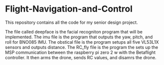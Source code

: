 # Flight-Navigation-and-Control
This repository contains all the code for my senior design project.

The file called deepface is the facial recogniton program that will be implemented. 
The imu file is the program that outputs the yaw, pitch, and roll for BNO085 IMU.
The obstical file is the program setups all five VL53L1X sensors and outputs distance.
The RC_fly file is the program the sets up the MSP communication between the raspberry pi zero 2 w with the Betaflight controller. It then arms the drone, sends RC values, and disamrs the drone. 
